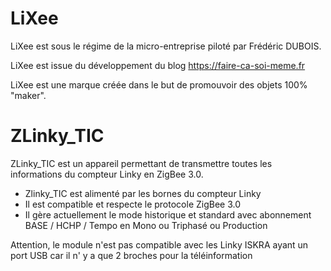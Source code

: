 # LiXee
LiXee est sous le régime de la micro-entreprise piloté par Frédéric DUBOIS. 

LiXee est issue du développement du blog https://faire-ca-soi-meme.fr

LiXee est une marque créée dans le but de promouvoir des objets 100% "maker".

# ZLinky_TIC

ZLinky_TIC est un appareil permettant de transmettre toutes les informations du compteur Linky en ZigBee 3.0.

- Zlinky_TIC est alimenté par les bornes du compteur Linky
- Il est compatible et respecte le protocole ZigBee 3.0
- Il gère actuellement le mode historique et standard avec abonnement BASE / HCHP / Tempo en Mono ou Triphasé ou Production

Attention, le module n'est pas compatible avec les Linky ISKRA ayant un port USB car il n' y a que 2 broches pour la téléinformation
